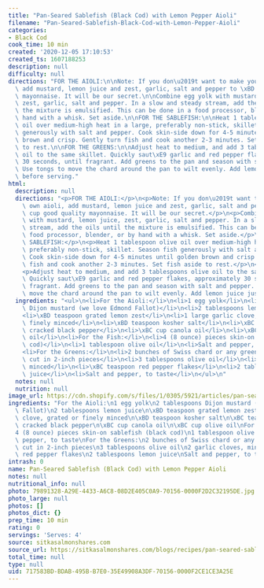 ```yaml
---
title: "Pan-Seared Sablefish (Black Cod) with Lemon Pepper Aioli"
filename: "Pan-Seared-Sablefish-Black-Cod-with-Lemon-Pepper-Aioli"
categories:
- Black Cod
cook_time: 10 min
created: '2020-12-05 17:10:53'
created_ts: 1607188253
description: null
difficulty: null
directions: "FOR THE AIOLI:\n\nNote: If you don\u2019t want to make your own aioli,\
  \ add mustard, lemon juice and zest, garlic, salt and pepper to \xBD cup good quality\
  \ mayonnaise. It will be our secret.\n\nCombine egg yolk with mustard, lemon juice,\
  \ zest, garlic, salt and pepper. In a slow and steady stream, add the oils until\
  \ the mixture is emulsified. This can be done in a food processor, blender, or by\
  \ hand with a whisk. Set aside.\n\nFOR THE SABLEFISH:\n\nHeat 1 tablespoon olive\
  \ oil over medium-high heat in a large, preferably non-stick, skillet. Season fish\
  \ generously with salt and pepper. Cook skin-side down for 4-5 minutes until golden\
  \ brown and crisp. Gently turn fish and cook another 2-3 minutes. Set fish aside\
  \ to rest.\n\nFOR THE GREENS:\n\nAdjust heat to medium, and add 3 tablespoons olive\
  \ oil to the same skillet. Quickly saut\xE9 garlic and red pepper flakes, approximately\
  \ 30 seconds, until fragrant. Add greens to the pan and season with salt and pepper.\
  \ Use tongs to move the chard around the pan to wilt evenly. Add lemon juice just\
  \ before serving."
html:
  description: null
  directions: "<p>FOR THE AIOLI:</p>\n<p>Note: If you don\u2019t want to make your\
    \ own aioli, add mustard, lemon juice and zest, garlic, salt and pepper to \xBD\
    \ cup good quality mayonnaise. It will be our secret.</p>\n<p>Combine egg yolk\
    \ with mustard, lemon juice, zest, garlic, salt and pepper. In a slow and steady\
    \ stream, add the oils until the mixture is emulsified. This can be done in a\
    \ food processor, blender, or by hand with a whisk. Set aside.</p>\n<p>FOR THE\
    \ SABLEFISH:</p>\n<p>Heat 1 tablespoon olive oil over medium-high heat in a large,\
    \ preferably non-stick, skillet. Season fish generously with salt and pepper.\
    \ Cook skin-side down for 4-5 minutes until golden brown and crisp. Gently turn\
    \ fish and cook another 2-3 minutes. Set fish aside to rest.</p>\n<p>FOR THE GREENS:</p>\n\
    <p>Adjust heat to medium, and add 3 tablespoons olive oil to the same skillet.\
    \ Quickly saut\xE9 garlic and red pepper flakes, approximately 30 seconds, until\
    \ fragrant. Add greens to the pan and season with salt and pepper. Use tongs to\
    \ move the chard around the pan to wilt evenly. Add lemon juice just before serving.</p>\n"
  ingredients: "<ul>\n<li>For the Aioli:</li>\n<li>1 egg yolk</li>\n<li>2 tablespoons\
    \ Dijon mustard (we love Edmond Fallot)</li>\n<li>2 tablespoons lemon juice</li>\n\
    <li>\xBD teaspoon grated lemon zest</li>\n<li>1 large garlic clove, grated or\
    \ finely minced</li>\n<li>\xBD teaspoon kosher salt</li>\n<li>\xBC teaspoon freshly\
    \ cracked black pepper</li>\n<li>\xBC cup canola oil</li>\n<li>\xBC cup olive\
    \ oil</li>\n<li>For the Fish:</li>\n<li>4 (8 ounce) pieces skin-on sablefish (black\
    \ cod)</li>\n<li>1 tablespoon olive oil</li>\n<li>Salt and pepper, to taste</li>\n\
    <li>For the Greens:</li>\n<li>2 bunches of Swiss chard or any green vegetable,\
    \ cut in 2-inch pieces</li>\n<li>3 tablespoons olive oil</li>\n<li>2 garlic cloves,\
    \ minced</li>\n<li>\xBC teaspoon red pepper flakes</li>\n<li>2 tablespoons lemon\
    \ juice</li>\n<li>Salt and pepper, to taste</li>\n</ul>\n"
  notes: null
  nutrition: null
image_url: https://cdn.shopify.com/s/files/1/0305/5921/articles/pan-seared-black-cod_1800x.jpg?v=1455225618
ingredients: "For the Aioli:\n1 egg yolk\n2 tablespoons Dijon mustard (we love Edmond\
  \ Fallot)\n2 tablespoons lemon juice\n\xBD teaspoon grated lemon zest\n1 large garlic\
  \ clove, grated or finely minced\n\xBD teaspoon kosher salt\n\xBC teaspoon freshly\
  \ cracked black pepper\n\xBC cup canola oil\n\xBC cup olive oil\nFor the Fish:\n\
  4 (8 ounce) pieces skin-on sablefish (black cod)\n1 tablespoon olive oil\nSalt and\
  \ pepper, to taste\nFor the Greens:\n2 bunches of Swiss chard or any green vegetable,\
  \ cut in 2-inch pieces\n3 tablespoons olive oil\n2 garlic cloves, minced\n\xBC teaspoon\
  \ red pepper flakes\n2 tablespoons lemon juice\nSalt and pepper, to taste"
intrash: 0
name: Pan-Seared Sablefish (Black Cod) with Lemon Pepper Aioli
notes: null
nutritional_info: null
photo: 79891328-A29E-4433-A6C8-08D2E405C0A9-70156-0000F2D2C32195DE.jpg
photo_large: null
photos: []
photos_dict: {}
prep_time: 10 min
rating: 0
servings: 'Serves: 4'
source: sitkasalmonshares.com
source_url: https://sitkasalmonshares.com/blogs/recipes/pan-seared-sablefish-black-cod-with-lemon-pepper-aioli
total_time: null
type: null
uid: 717583BD-BDAB-495B-B7E0-35E49908A3DF-70156-0000F2CE1CE3A25E
---
```

